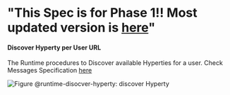  "This Spec is for Phase 1!! Most updated version is [here](https://github.com/reTHINK-project/specs/tree/master/dynamic-view)" 
=============== 
#### Discover Hyperty per User URL

The Runtime procedures to Discover available Hyperties for a user. Check Messages Specification [here](../../specs/messages/registration-messages.md#hyperty-instance-query-per-user)

![Figure @runtime-disocver-hyperty: discover Hyperty](discover-hyperty.png)
